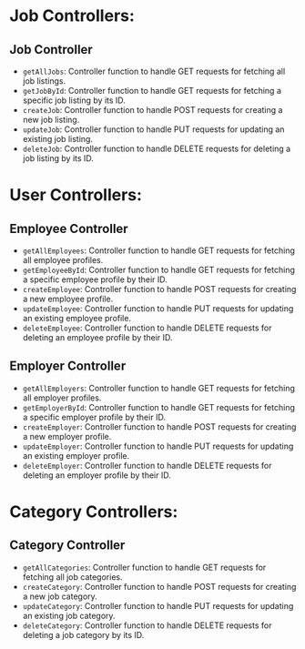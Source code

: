 # Job Controllers:

## Job Controller

- `getAllJobs`: Controller function to handle GET requests for fetching all job listings.
- `getJobById`: Controller function to handle GET requests for fetching a specific job listing by its ID.
- `createJob`: Controller function to handle POST requests for creating a new job listing.
- `updateJob`: Controller function to handle PUT requests for updating an existing job listing.
- `deleteJob`: Controller function to handle DELETE requests for deleting a job listing by its ID.

# User Controllers:

## Employee Controller

- `getAllEmployees`: Controller function to handle GET requests for fetching all employee profiles.
- `getEmployeeById`: Controller function to handle GET requests for fetching a specific employee profile by their ID.
- `createEmployee`: Controller function to handle POST requests for creating a new employee profile.
- `updateEmployee`: Controller function to handle PUT requests for updating an existing employee profile.
- `deleteEmployee`: Controller function to handle DELETE requests for deleting an employee profile by their ID.


## Employer Controller

- `getAllEmployers`: Controller function to handle GET requests for fetching all employer profiles.
- `getEmployerById`: Controller function to handle GET requests for fetching a specific employer profile by their ID.
- `createEmployer`: Controller function to handle POST requests for creating a new employer profile.
- `updateEmployer`: Controller function to handle PUT requests for updating an existing employer profile.
- `deleteEmployer`: Controller function to handle DELETE requests for deleting an employer profile by their ID.

# Category Controllers:

## Category Controller

- `getAllCategories`: Controller function to handle GET requests for fetching all job categories.
- `createCategory`: Controller function to handle POST requests for creating a new job category.
- `updateCategory`: Controller function to handle PUT requests for updating an existing job category.
- `deleteCategory`: Controller function to handle DELETE requests for deleting a job category by its ID.
